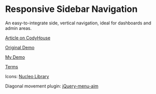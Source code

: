 Responsive Sidebar Navigation
=========

An easy-to-integrate side, vertical navigation, ideal for dashboards and admin areas.

[Article on CodyHouse](http://codyhouse.co/?p=881)

[Original Demo](http://codyhouse.co/demo/responsive-sidebar-navigation/index.html)

[My Demo](http://plasmadesign.com.br/demos/responsive-sidebar-navigation/index.html)
 
[Terms](http://codyhouse.co/terms/)

Icons: [Nucleo Library](https://nucleoapp.com/)

Diagonal movement plugin: [jQuery-menu-aim](https://github.com/kamens/jQuery-menu-aim)
